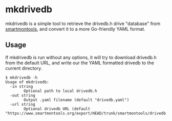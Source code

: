 # mkdrivedb

mkdrivedb is a simple tool to retrieve the drivedb.h drive "database" from [smartmontools][1], and
convert it to a more Go-friendly YAML format.

## Usage

If mkdrivedb is run without any options, it will try to download drivedb.h from the default URL,
and write our the YAML formatted drivedb to the current directory.

```
$ mkdrivedb -h
Usage of mkdrivedb:
  -in string
        Optional path to local drivedb.h
  -out string
        Output .yaml filename (default "drivedb.yaml")
  -url string
        Optional drivedb URL (default "https://www.smartmontools.org/export/HEAD/trunk/smartmontools/drivedb.h")
```

[1]: https://www.smartmontools.org/
